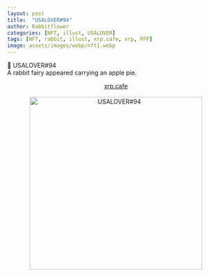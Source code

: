 ```yaml
---
layout: post
title:  "USALOVER#94"
author: Rabbitflower
categories: [NFT, illust, USALOVER]
tags: [NFT, rabbit, illust, xrp.cafe, xrp, PFP]
image: assets/images/webp/nft1.webp
---
```


🐰	USALOVER#94  
A rabbit fairy appeared carrying an apple pie.  
<!--more-->
<div style="text-align: center;"><a target="_blank" href="https://xrp.cafe/nft/000827108D3BB1B5DD412C0BC897016FC961D66C06CB9E9C99CA69C704DB452B" class="btn btn-primary">xrp.cafe</a></div>  
<br>
<div style="text-align: center;"><img src="https://cdn.xrp.cafe/05d584f5d7e1-4a45-a468-c288202224ed6fceccbad055-422a-850c-6d6dedd84e4f4eab317b1701-4d95-a72e-b063bb4bb3d2.webp" alt="USALOVER#94" width="400px"> </div>

